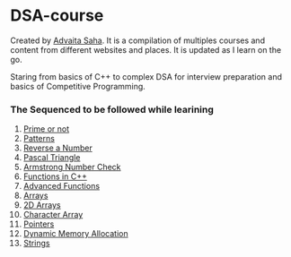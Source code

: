 # DSA-course

Created by [Advaita Saha](https://github.com/advaita-saha).
It is a compilation of multiples courses and content from different websites and places. It is updated as I learn on the go.

Staring from basics of C++ to complex DSA for interview preparation and basics of Competitive Programming.

### The Sequenced to be followed while learining
1. [Prime or not](prime%20or%20not/)
2. [Patterns](patterns/)
3. [Reverse a Number](reverse%20a%20number/)
4. [Pascal Triangle](pascal%20triangle/)
5. [Armstrong Number Check](armstrong%20number%20check/)
6. [Functions in C++](functions%20in%20c%2B%2B/)
7. [Advanced Functions](advanced%20functions/)
8. [Arrays](arrays/)
9. [2D Arrays](2D%20arrays/)
10. [Character Array](character%20array/)
11. [Pointers](pointers/)
12. [Dynamic Memory Allocation](dynamic%20memory%20allocation/)
13. [Strings](strings/)
